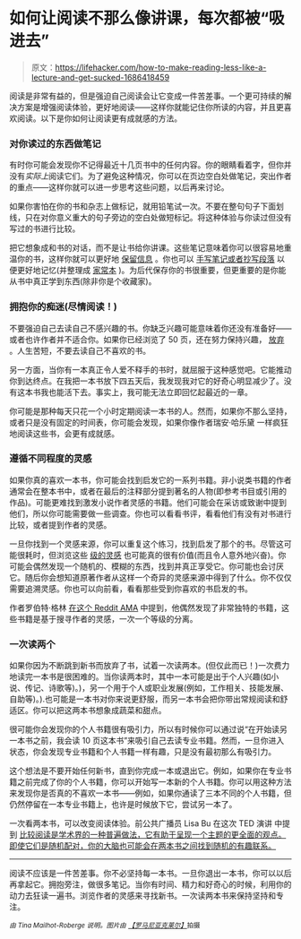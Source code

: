 # 如何让阅读不那么像讲课，每次都被“吸进去”

> 原文：<https://lifehacker.com/how-to-make-reading-less-like-a-lecture-and-get-sucked-1686418459>

阅读是非常有益的，但是强迫自己阅读会让它变成一件苦差事。一个更可持续的解决方案是增强阅读体验，更好地阅读——这样你就能记住你所读的内容，并且更喜欢阅读。以下是你如何让阅读更有成就感的方法。



### 对你读过的东西做笔记

有时你可能会发现你不记得最近十几页书中的任何内容。你的眼睛看着字，但你并没有*实际上*阅读它们。为了避免这种情况，你可以在页边空白处做笔记，突出作者的重点——这样你就可以进一步思考这些问题，以后再来讨论。

如果你害怕在你的书和杂志上做标记，就用铅笔试一次。不要在整句句子下面划线，只在对你意义重大的句子旁边的空白处做短标记。将这种体验与你读过但没有写过的书进行比较。

把它想象成和书的对话，而不是让书给你讲课。这些笔记意味着你可以很容易地重温你的书，这样你就可以更好地 [保留信息](http://lifehacker.com/how-to-better-retain-information-from-books-articles-1674677444) 。你也可以 [手写笔记或者抄写段落](http://lifehacker.com/why-you-learn-more-effectively-by-writing-than-by-typin-5738093) 以便更好地记忆(并整理成 [家常本](http://lifehacker.com/im-ryan-holiday-and-this-is-how-i-work-1485776137) )。为后代保存你的书很重要，但更重要的是你能从书中真正学到东西(除非你是个收藏家)。

### 拥抱你的痴迷(尽情阅读！)

不要强迫自己去读自己不感兴趣的书。你缺乏兴趣可能意味着你还没有准备好——或者也许作者并不适合你。如果你已经浏览了 50 页，还在努力保持兴趣， [放弃](http://lifehacker.com/read-50-pages-before-deciding-to-drop-a-book-1660458546) 。人生苦短，不要去读自己不喜欢的书。

另一方面，当你有一本真正令人爱不释手的书时，就屈服于这种感觉吧。它能推动你到达终点。在我把一本书放下四五天后，我发现我对它的好奇心明显减少了。没有这本书我也能活下去。事实上，我可能无法立即回忆起最近的一章。

你可能是那种每天只花一个小时定期阅读一本书的人。然而，如果你不那么坚持，或者只是没有固定的时间表，你可能会发现，如果你像作者瑞安·哈乐黛 一样疯狂地阅读这些书，会更有成就感。

### 遵循不同程度的灵感

如果你真的喜欢一本书，你可能会找到启发它的一系列书籍。非小说类书籍的作者通常会在整本书中，或者在最后的注释部分提到著名的人物(即参考书目或引用的作品)。可能更难找到激发小说作者灵感的书籍。他们可能会在采访或致谢中提到他们，所以你可能需要做一些调查。你也可以看看书评，看看他们有没有对书进行比较，或者提到作者的灵感。

一旦你找到一个灵感来源，你可以重复这个练习，找到启发了那个的书。尽管这可能很耗时，但浏览这些 [级的灵感](https://medium.com/matter/6-degrees-of-inspiration-penny-martin-edition-c3295010c8de) 也可能真的很有价值(而且令人意外地兴奋)。你可能会偶然发现一个随机的、模糊的东西，找到并真正享受它。你可能也会讨厌它。随后你会想知道原著作者从这样一个奇异的灵感来源中得到了什么。你不仅仅需要追溯灵感。你也可以向前看，看看那些受到你喜欢的书启发的书。

作者罗伯特·格林 [在这个 Reddit AMA](https://www.reddit.com/r/IAmA/comments/1cmb0d/i_am_robert_greene_author_of_the_48_laws_of_power/c9hx9er) 中提到，他偶然发现了非常独特的书籍，这些书籍是基于搜寻作者的灵感，一次一个等级的分离。

### 一次读两个

如果你因为不断跳到新书而放弃了书，试着一次读两本。(但仅此而已！)一次费力地读完一本书是很困难的。当你读两本时，其中一本可能是出于个人兴趣(如小说、传记、诗歌等)。)，另一个用于个人或职业发展(例如，工作相关、技能发展、自助等)。).也可能是一本书对你来说更舒服，而另一本书会把你带出常规阅读和舒适区。你可以把这两本书想象成蔬菜和甜点。

很可能你会发现你的个人书籍很有吸引力，所以有时候你可以通过说“在开始读另一本书之前，我会读 10 页这本书”来吸引自己去读专业书籍。然而，一旦你进入状态，你会发现专业书籍和个人书籍一样有趣，只是没有最初那么有吸引力。

这个想法是不要开始任何新书，直到你完成一本或退出它。例如，如果你在专业书籍之前完成了你的个人书籍，你可以开始写一本新的个人书籍。你可以用这种方法来发现你是否真的不喜欢一本书——例如，如果你通读了三本不同的个人书籍，但仍然停留在一本专业书籍上，也许是时候放下它，尝试另一本了。

一次看两本书，可以改变阅读体验。前公共广播员 Lisa Bu 在这次 TED 演讲 中提到 [比较阅读是学术界的一种普遍做法，它有助于呈现一个主题的更全面的观点。即使它们是随机配对，你的大脑也可能会在两本书之间找到随机的有趣联系。](http://www.ted.com/talks/lisa_bu_how_books_can_open_your_mind)

* * *

阅读不应该是一件苦差事。你不必坚持每一本书。一旦你退出一本书，你可以以后再拿起它。拥抱旁注，做很多笔记。当你有时间、精力和好奇心的时候，利用你的动力去狂读一遍书。浏览作者的灵感来寻找新书。一次读两本书来保持坚持和专注。

*<small>由 Tina Mailhot-Roberge 说明。图片由</small>* [*<small>【罗马尼亚克莱尔】</small>*](https://www.flickr.com/photos/nauright/5305432795)<small>拍摄</small>

<small></small>